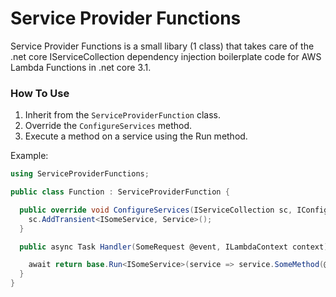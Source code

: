 # Service Provider Functions

Service Provider Functions is a small libary (1 class) that takes care of the .net core IServiceCollection dependency injection boilerplate code for AWS Lambda Functions in .net core 3.1.

### How To Use

1. Inherit from the `ServiceProviderFunction` class.
2. Override the `ConfigureServices` method.
3. Execute a method on a service using the Run method.

Example:
```csharp
using ServiceProviderFunctions;

public class Function : ServiceProviderFunction {

  public override void ConfigureServices(IServiceCollection sc, IConfiguration configuration) {
    sc.AddTransient<ISomeService, Service>();
  }

  public async Task Handler(SomeRequest @event, ILambdaContext context) {

    await return base.Run<ISomeService>(service => service.SomeMethod(@event));
  }
}
```
